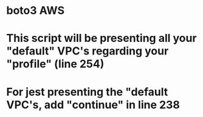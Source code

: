 # boto3 AWS


# This script will be presenting all your "default" VPC's regarding your "profile" (line 254)

# For jest presenting the "default VPC's, add "continue" in line 238
